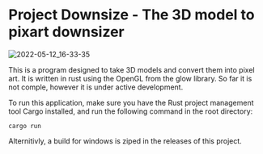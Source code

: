 # Project Downsize - The 3D model to pixart downsizer

![2022-05-12_16-33-35](https://user-images.githubusercontent.com/8060151/168179100-f7d71746-f0cc-439f-a3ee-aa8e7d0d0b17.gif)

This is a program designed to take 3D models and convert them into pixel art. It is written in rust using the OpenGL from the glow library. So far it is not comple, however it is under active development. 

To run this application, make sure you have the Rust project management tool Cargo installed, and run the following command in the root directory:

```
cargo run
```

Alternitivly, a build for windows is ziped in the releases of this project.
